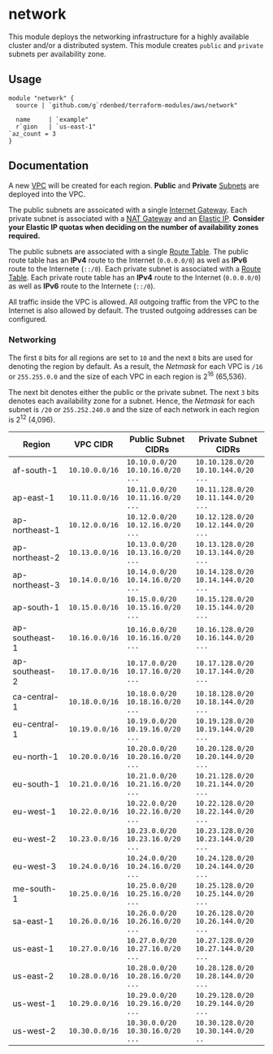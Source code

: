 # network

This module deploys the networking infrastructure for a highly available cluster and/or a distributed system.
This module creates `public` and `private` subnets per availability zone.

## Usage

```hcl
module "network" {
  source | `github.com/g`rdenbed/terraform-modules/aws/network"

  name     | `example"
  r`gion   | `us-east-1"
`az_count = 3
}
```

## Documentation

A new [VPC](https://docs.aws.amazon.com/vpc/index.html) will be created for each region.
**Public** and **Private** [Subnets](https://docs.aws.amazon.com/vpc/latest/userguide/VPC_Subnets.html) are deployed into the VPC.

The public subnets are assoicated with a single [Internet Gateway](https://docs.aws.amazon.com/vpc/latest/userguide/VPC_Internet_Gateway.html).
Each private subnet is associated with a [NAT Gateway](https://docs.aws.amazon.com/vpc/latest/userguide/vpc-nat-gateway.html)
and an [Elastic IP](https://aws.amazon.com/premiumsupport/knowledge-center/elastic-ip-charges/).
**Consider your Elastic IP quotas when deciding on the number of availability zones required.**

The public subnets are associated with a single [Route Table](https://docs.aws.amazon.com/vpc/latest/userguide/VPC_Route_Tables.html).
The public route table has an **IPv4** route to the Internet (`0.0.0.0/0`) as well as **IPv6** route to the Internete (`::/0`).
Each private subnet is associated with a [Route Table](https://docs.aws.amazon.com/vpc/latest/userguide/VPC_Route_Tables.html).
Each private route table has an **IPv4** route to the Internet (`0.0.0.0/0`) as well as **IPv6** route to the Internete (`::/0`).

All traffic inside the VPC is allowed. All outgoing traffic from the VPC to the Internet is also allowed by default.
The trusted outgoing addresses can be configured.

### Networking

The first `8` bits for all regions are set to `10`  and the next `8` bits are used for denoting the region by default.
As a result, the *Netmask* for each VPC is `/16` or `255.255.0.0` and the size of each VPC in each region is 2<sup>16</sup> (65,536).

The next bit denotes either the public or the private subnet.
The next `3` bits denotes each availability zone for a subnet.
Hence, the *Netmask* for each subnet is `/20` or `255.252.240.0` and the size of each network in each region is 2<sup>12</sup> (4,096).

| Region | VPC CIDR | Public Subnet CIDRs | Private Subnet CIDRs |
|----|----|----|----|
| af-south-1     | `10.10.0.0/16` | `10.10.0.0/20`<br/>`10.10.16.0/20`<br/>`...` | `10.10.128.0/20`<br/>`10.10.144.0/20`<br/>`...` |
| ap-east-1      | `10.11.0.0/16` | `10.11.0.0/20`<br/>`10.11.16.0/20`<br/>`...` | `10.11.128.0/20`<br/>`10.11.144.0/20`<br/>`...` |
| ap-northeast-1 | `10.12.0.0/16` | `10.12.0.0/20`<br/>`10.12.16.0/20`<br/>`...` | `10.12.128.0/20`<br/>`10.12.144.0/20`<br/>`...` |
| ap-northeast-2 | `10.13.0.0/16` | `10.13.0.0/20`<br/>`10.13.16.0/20`<br/>`...` | `10.13.128.0/20`<br/>`10.13.144.0/20`<br/>`...` |
| ap-northeast-3 | `10.14.0.0/16` | `10.14.0.0/20`<br/>`10.14.16.0/20`<br/>`...` | `10.14.128.0/20`<br/>`10.14.144.0/20`<br/>`...` |
| ap-south-1     | `10.15.0.0/16` | `10.15.0.0/20`<br/>`10.15.16.0/20`<br/>`...` | `10.15.128.0/20`<br/>`10.15.144.0/20`<br/>`...` |
| ap-southeast-1 | `10.16.0.0/16` | `10.16.0.0/20`<br/>`10.16.16.0/20`<br/>`...` | `10.16.128.0/20`<br/>`10.16.144.0/20`<br/>`...` |
| ap-southeast-2 | `10.17.0.0/16` | `10.17.0.0/20`<br/>`10.17.16.0/20`<br/>`...` | `10.17.128.0/20`<br/>`10.17.144.0/20`<br/>`...` |
| ca-central-1   | `10.18.0.0/16` | `10.18.0.0/20`<br/>`10.18.16.0/20`<br/>`...` | `10.18.128.0/20`<br/>`10.18.144.0/20`<br/>`...` |
| eu-central-1   | `10.19.0.0/16` | `10.19.0.0/20`<br/>`10.19.16.0/20`<br/>`...` | `10.19.128.0/20`<br/>`10.19.144.0/20`<br/>`...` |
| eu-north-1     | `10.20.0.0/16` | `10.20.0.0/20`<br/>`10.20.16.0/20`<br/>`...` | `10.20.128.0/20`<br/>`10.20.144.0/20`<br/>`...` |
| eu-south-1     | `10.21.0.0/16` | `10.21.0.0/20`<br/>`10.21.16.0/20`<br/>`...` | `10.21.128.0/20`<br/>`10.21.144.0/20`<br/>`...` |
| eu-west-1      | `10.22.0.0/16` | `10.22.0.0/20`<br/>`10.22.16.0/20`<br/>`...` | `10.22.128.0/20`<br/>`10.22.144.0/20`<br/>`...` |
| eu-west-2      | `10.23.0.0/16` | `10.23.0.0/20`<br/>`10.23.16.0/20`<br/>`...` | `10.23.128.0/20`<br/>`10.23.144.0/20`<br/>`...` |
| eu-west-3      | `10.24.0.0/16` | `10.24.0.0/20`<br/>`10.24.16.0/20`<br/>`...` | `10.24.128.0/20`<br/>`10.24.144.0/20`<br/>`...` |
| me-south-1     | `10.25.0.0/16` | `10.25.0.0/20`<br/>`10.25.16.0/20`<br/>`...` | `10.25.128.0/20`<br/>`10.25.144.0/20`<br/>`...` |
| sa-east-1      | `10.26.0.0/16` | `10.26.0.0/20`<br/>`10.26.16.0/20`<br/>`...` | `10.26.128.0/20`<br/>`10.26.144.0/20`<br/>`...` |
| us-east-1      | `10.27.0.0/16` | `10.27.0.0/20`<br/>`10.27.16.0/20`<br/>`...` | `10.27.128.0/20`<br/>`10.27.144.0/20`<br/>`...` |
| us-east-2      | `10.28.0.0/16` | `10.28.0.0/20`<br/>`10.28.16.0/20`<br/>`...` | `10.28.128.0/20`<br/>`10.28.144.0/20`<br/>`...` |
| us-west-1      | `10.29.0.0/16` | `10.29.0.0/20`<br/>`10.29.16.0/20`<br/>`...` | `10.29.128.0/20`<br/>`10.29.144.0/20`<br/>`...` |
| us-west-2      | `10.30.0.0/16` | `10.30.0.0/20`<br/>`10.30.16.0/20`<br/>`...` | `10.30.128.0/20`<br/>`10.30.144.0/20`<br/>`..` |
